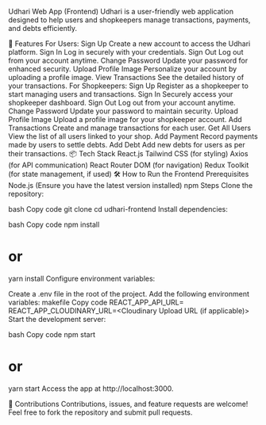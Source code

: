 Udhari Web App (Frontend)
Udhari is a user-friendly web application designed to help users and shopkeepers manage transactions, payments, and debts efficiently.

🚀 Features
For Users:
Sign Up
Create a new account to access the Udhari platform.
Sign In
Log in securely with your credentials.
Sign Out
Log out from your account anytime.
Change Password
Update your password for enhanced security.
Upload Profile Image
Personalize your account by uploading a profile image.
View Transactions
See the detailed history of your transactions.
For Shopkeepers:
Sign Up
Register as a shopkeeper to start managing users and transactions.
Sign In
Securely access your shopkeeper dashboard.
Sign Out
Log out from your account anytime.
Change Password
Update your password to maintain security.
Upload Profile Image
Upload a profile image for your shopkeeper account.
Add Transactions
Create and manage transactions for each user.
Get All Users
View the list of all users linked to your shop.
Add Payment
Record payments made by users to settle debts.
Add Debt
Add new debts for users as per their transactions.
📦 Tech Stack
React.js 
Tailwind CSS (for styling)
Axios (for API communication)
React Router DOM (for navigation)
Redux Toolkit (for state management, if used)
🛠️ How to Run the Frontend
Prerequisites
Node.js (Ensure you have the latest version installed)
npm 
Steps
Clone the repository:

bash
Copy code
git clone <repository-url>
cd udhari-frontend
Install dependencies:

bash
Copy code
npm install
# or
yarn install
Configure environment variables:

Create a .env file in the root of the project.
Add the following environment variables:
makefile
Copy code
REACT_APP_API_URL=<backend API URL>
REACT_APP_CLOUDINARY_URL=<Cloudinary Upload URL (if applicable)>
Start the development server:

bash
Copy code
npm start
# or
yarn start
Access the app at http://localhost:3000.

🤝 Contributions
Contributions, issues, and feature requests are welcome! Feel free to fork the repository and submit pull requests.

